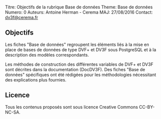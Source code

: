 Titre: Objectifs de la rubrique Base de données
Theme: Base de données
Numero: 0
Auteurs: Antoine Herman - Cerema
MAJ: 27/08/2016
Contact: dv3f@cerema.fr

## Objectifs

Les fiches "Base de données" regroupent les éléments liés à la mise en place de bases de données de type DVF+ et DV3F sous PostgreSQL et à la description des modèles correspondants. 

Les méthodes de construction des différentes variables de DVF+ et DV3F sont décrites dans la documentation (DocDV3F). Des fiches "Base de données" spécifiques ont été rédigées pour les méthodologies nécessitant des explications plus fournies.   

## Licence

Tous les contenus proposés sont sous licence Creative Commons CC-BY-NC-SA.
